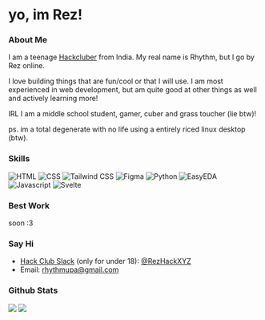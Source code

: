 # yo, im Rez!

### About Me

I am a teenage [Hackcluber](https://hackclub.com/) from India. My real name is Rhythm, but I go by Rez online. 

I love building things that are fun/cool or that I will use. I am most experienced in web development, but am quite good at other things as well and actively learning more!

IRL I am a middle school student, gamer, cuber and grass toucher (lie btw)!

ps. im a total degenerate with no life using a entirely riced linux desktop (btw).

### Skills

![HTML](https://img.shields.io/badge/HTML-%2320232a.svg?style=for-the-badge&logo=html5)
![CSS](https://img.shields.io/badge/CSS-%2320232a.svg?style=for-the-badge&logo=css)
![Tailwind CSS](https://img.shields.io/badge/Tailwind_CSS-%2320232a.svg?style=for-the-badge&logo=tailwindcss)
![Figma](https://img.shields.io/badge/figma-%2320232a.svg?style=for-the-badge&logo=figma)
![Python](https://img.shields.io/badge/python-%2320232a.svg?style=for-the-badge&logo=python)
![EasyEDA](https://img.shields.io/badge/EasyEDA-%2320232a.svg?style=for-the-badge&logo=easyeda)
![Javascript](https://img.shields.io/badge/javascript-%2320232a.svg?style=for-the-badge&logo=javascript)
![Svelte](https://img.shields.io/badge/svelte-%2320232a.svg?style=for-the-badge&logo=svelte)

### Best Work

soon :3

### Say Hi
- [Hack Club Slack](https://hackclub.com/slack/) (only for under 18): [@RezHackXYZ](https://hackclub.slack.com/team/U082KMLM7DW)
- Email: [rhythmupa@gmail.com](mailto:rhythmupa@gmail.com)

### Github Stats

![](https://github-readme-stats.vercel.app/api?username=rezcolen3&show_icons=true&theme=radical&include_all_commits=true&rank_icon=percentile)
![](https://github-readme-stats.vercel.app/api/top-langs/?username=rezcolen3&theme=radical&layout=compact)